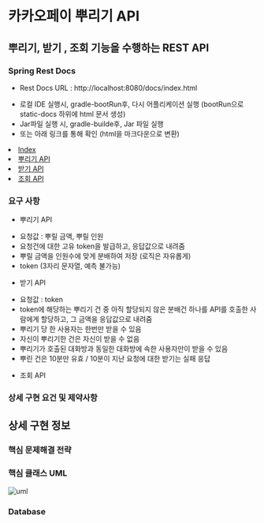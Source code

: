 # 카카오페이 뿌리기 API 

## 뿌리기, 받기 , 조회 기능을 수행하는 REST API 

### Spring Rest Docs 
* Rest Docs URL : http://localhost:8080/docs/index.html
- 로컬 IDE 실행시, gradle-bootRun후, 다시 어플리케이션 실행 (bootRun으로 static-docs 하위에 html 문서 생성)
- Jar파일 실행 시, gradle-builde후, Jar 파일 실행
- 또는 아래 링크를 통해 확인 (html을 마크다운으로 변환)
<li><a href="https://github.com/shk3029/money/blob/master/index.md">  Index </a></li>
<li><a href="https://github.com/shk3029/money/blob/master/share.md">  뿌리기 API </a></li>
<li><a href="https://github.com/shk3029/money/blob/master/receive.md">  받기 API </a></li>
<li><a href="https://github.com/shk3029/money/blob/master/search.md">  조회 API </a></li>

### 요구 사항
* 뿌리기 API
- 요청값 : 뿌릴 금액, 뿌릴 인원 
- 요청건에 대한 고유 token을 발급하고, 응답값으로 내려줌 
- 뿌릴 금액을 인원수에 맞게 분배하여 저장 (로직은 자유롭게)
- token (3자리 문자열, 예측 불가능)

* 받기 API
- 요청값 : token
- token에 해당하는 뿌리기 건 중 아직 할당되지 않은 분배건 하나를 API를 호출한 사람에게 할당하고, 그 금액을 응답값으로 내려줌
- 뿌리기 당 한 사용자는 한번만 받을 수 있음
- 자신이 뿌리기한 건은 자신이 받을 수 없음
- 뿌리기가 호출된 대화방과 동일한 대화방에 속한 사용자만이 받을 수 있음
- 뿌린 건은 10분만 유효 / 10분이 지난 요청에 대한 받기는 실패 응답

* 조회 API

### 상세 구현 요건 및 제약사항

## 상세 구현 정보

### 핵심 문제해결 전략


### 핵심 클래스 UML
![uml](https://user-images.githubusercontent.com/36438257/95719652-19fec500-0cab-11eb-8d8c-3874bbcea580.jpg)

### Database 

